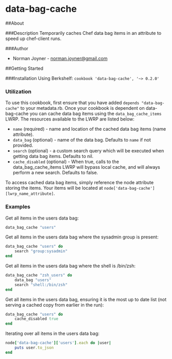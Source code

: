 data-bag-cache
======

##About

###Description
Temporarily caches Chef data bag items in an attribute to speed up chef-client runs.

###Author
* Norman Joyner - <norman.joyner@gmail.com>

##Getting Started

###Installation
Using Berkshelf: ```cookbook 'data-bag-cache', '~> 0.2.0'```

### Utilization
To use this cookbook, first ensure that you have added ```depends "data-bag-cache"``` to your metadata.rb. Once your cookbook is dependent on data-bag-cache you can cache data bag items using the ```data_bag_cache_items``` LWRP. The resources available to the LWRP are listed below:

* ```name``` (required) - name and location of the cached data bag items (name attribute).
* ```data_bag``` (optional) - name of the data bag. Defaults to ```name``` if not provided.
* ```search``` (optional) - a custom search query which will be executed when getting data bag items. Defaults to nil.
* ```cache_disabled``` (optional) - When true, calls to the data_bag_cache_items LWRP will bypass local cache, and will always perform a new search. Defaults to false.

To access cached data bag items, simply reference the node attribute storing the items. Your items will be located at ```node['data-bag-cache'][lwrp_name_attribute]```.

### Examples
Get all items in the users data bag:
```ruby
data_bag_cache "users"
```

Get all items in the users data bag where the sysadmin group is present:
```ruby
data_bag_cache "users" do
    search "group:sysadmin"
end
```

Get all items in the users data bag where the shell is /bin/zsh:
```ruby
data_bag_cache "zsh_users" do
    data_bag "users"
    search "shell:/bin/zsh"
end
```

Get all items in the users data bag, ensuring it is the most up to date list (not serving a cached copy from earlier in the run):
```ruby
data_bag_cache "users" do
    cache_disabled true
end
```

Iterating over all items in the users data bag:
``` ruby
node['data-bag-cache']['users'].each do |user|
    puts user.to_json
end
```
